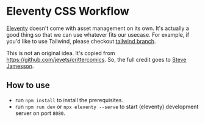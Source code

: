 # Eleventy CSS Workflow

[Eleventy](https://www.11ty.io/) doesn't come with asset management on its own. It's actually a good thing so that we can use whatever fits our usecase. For example, if you'd like to use Tailwind, please checkout [tailwind branch](https://github.com/pothi/eleventy-css-starter/tree/tailwind).

This is not an original idea. It's copied from https://github.com/jevets/crittercomics. So, the full credit goes to [Steve Jamesson](https://github.com/jevets).

## How to use

- run `npm install` to install the prerequisites.
- run `npm run dev` or `npx eleventy --serve` to start (eleventy) development server on port `8080`.
